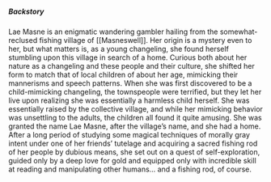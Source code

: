 ##### Backstory
Lae Masne is an enigmatic wandering gambler hailing from the somewhat-reclused fishing village of [[Masneswell]]. Her origin is a mystery even to her, but what matters is, as a young changeling, she found herself stumbling upon this village in search of a home. Curious both about her nature as a changeling and these people and their culture, she shifted her form to match that of local children of about her age, mimicking their mannerisms and speech patterns. 
When she was first discovered to be a child-mimicking changeling, the townspeople were terrified, but they let her live upon realizing she was essentially a harmless child herself. She was essentially raised by the collective village, and while her mimicking behavior was unsettling to the adults, the children all found it quite amusing. She was granted the name Lae Masne, after the village’s name, and she had a home.
After a long period of studying some magical techniques of morally gray intent under one of her friends’ tutelage and acquiring a sacred fishing rod of her people by dubious means, she set out on a quest of self-exploration, guided only by a deep love for gold and equipped only with incredible skill at reading and manipulating other humans… and a fishing rod, of course.
